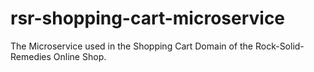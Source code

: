 # rsr-shopping-cart-microservice
The Microservice used in the Shopping Cart Domain of the Rock-Solid-Remedies Online Shop.
